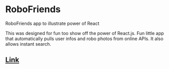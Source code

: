# RoboFriends
RoboFriends app to illustrate power of React

This was designed for fun too show off the power of React.js. 
Fun little app that automatically pulls user infos and robo photos from online APIs. It also allows instant search. 

## [Link](https://rpaltayev.github.io/RoboFriends/.)
